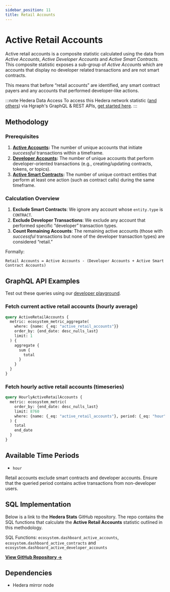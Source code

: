 ```yaml
---
sidebar_position: 11
title: Retail Accounts
---
```


# Active Retail Accounts

Active retail accounts is a composite statistic calculated using the data from *Active Accounts*, *Active Developer Accounts* and *Active Smart Contracts*. This composite statistic exposes a sub-group of *Active Accounts* which are accounts that display no developer related transactions and are not smart contracts.

This means that before “retail accounts” are identified, any smart contract payers and any accounts that performed developer-like actions.

:::note Hedera Data Access
To access this Hedera network statistic ([and others](/category/hedera-stats/)) via Hgraph's GraphQL & REST APIs, [get started here](https://www.hgraph.com/hedera).
:::

## Methodology

### Prerequisites
1. **[Active Accounts](active-accounts):** The number of unique accounts that initiate *successful* transactions within a timeframe.
2. **[Developer Accounts](developer-accounts):** The number of unique accounts that perform developer-oriented transactions (e.g., creating/updating contracts, tokens, or topics).
3. **[Active Smart Contracts](active-contracts):** The number of unique contract entities that perform at least one action (such as contract calls) during the same timeframe.

### Calculation Overview

1. **Exclude Smart Contracts**: We ignore any account whose `entity.type` is `CONTRACT`.  
2. **Exclude Developer Transactions**: We exclude any account that performed specific “developer” transaction types.  
3. **Count Remaining Accounts**: The remaining active accounts (those with *successful* transactions but none of the developer transaction types) are considered “retail.”

Formally: 

```
Retail Accounts = Active Accounts - (Developer Accounts + Active Smart Contract Accounts)
```

## GraphQL API Examples

Test out these queries using our [developer playground](https://dashboard.hgraph.com).

### Fetch current active retail accounts (hourly average)

```graphql
query ActiveRetailAccounts {
  metric: ecosystem_metric_aggregate(
    where: {name: {_eq: "active_retail_accounts"}}
    order_by: {end_date: desc_nulls_last}
    limit: 1
  ) {
    aggregate {
      sum {
        total
      }
    }
  }
}
```

### Fetch hourly active retail accounts (timeseries)

```graphql
query HourlyActiveRetailAccounts {
  metric: ecosystem_metric(
    order_by: {end_date: desc_nulls_last}
    limit: 8760
    where: {name: {_eq: "active_retail_accounts"}, period: {_eq: "hour"}}
  ) {
    total
    end_date
  }
}
```

## Available Time Periods

- `hour`

Retail accounts exclude smart contracts and developer accounts. Ensure that the queried period contains active transactions from non-developer users.

## SQL Implementation

Below is a link to the **Hedera Stats** GitHub repository. The repo contains the SQL functions that calculate the **Active Retail Accounts** statistic outlined in this methodology.

SQL Functions: `ecosystem.dashboard_active_accounts`, `ecosystem.dashboard_active_contracts` and `ecosystem.dashboard_active_developer_accounts`

**[View GitHub Repository →](https://github.com/hgraph-io/hedera-stats)**

## Dependencies
* Hedera mirror node